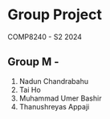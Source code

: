  # Group Project
 COMP8240 - S2 2024 
 ## Group M - 
 1. Nadun Chandrabahu
 2. Tai Ho
 3. Muhammad Umer Bashir
 4. Thanushreyas Appaji 

